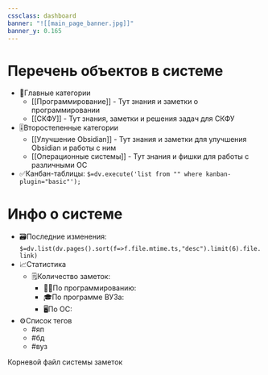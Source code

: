 ```yaml
---
cssclass: dashboard
banner: "![[main_page_banner.jpg]]"
banner_y: 0.165
---
```

# Перечень объектов в системе
- 📝Главные категории
    - [[Программирование]] - Тут знания и заметки о программировании
    - [[СКФУ]] - Тут знания, заметки и решения задач для СКФУ
- 🎚️Второстепенные категории
    - [[Улучшение Obsidian]] - Тут знания и заметки для улучшения Obsidian и работы с ним
    - [[Операционные системы]] - Тут знания и фишки для работы с различными ОС
- ✅Канбан-таблицы: `$=dv.execute('list from "" where kanban-plugin="basic"');`
# Инфо о системе
- 🗃️Последние изменения: `$=dv.list(dv.pages().sort(f=>f.file.mtime.ts,"desc").limit(6).file.link)`
- 📈Статистика
    - 🗒️Количество заметок:
        - 🧑‍💻По программированию: 
        - 🎓По программе ВУЗа:
        - 🖥️По ОС:
- ⚙️Список тегов
    - #яп 
    - #бд 
    - #вуз


<div class='title'><p>Корневой файл системы заметок</p></div>